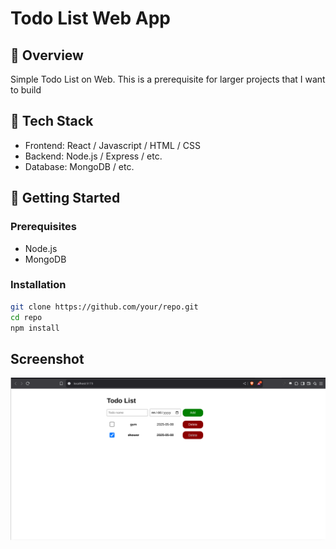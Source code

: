 # Todo List Web App

## 🧾 Overview

Simple Todo List on Web. This is a prerequisite for larger projects that I want to build

## 🧰 Tech Stack

- Frontend: React / Javascript / HTML / CSS
- Backend: Node.js / Express / etc.
- Database: MongoDB / etc.

## 🚀 Getting Started

### Prerequisites

- Node.js
- MongoDB

### Installation

```bash
git clone https://github.com/your/repo.git
cd repo
npm install
```

## Screenshot

![Todo List Screenshot](todo-list-web-app.png)
